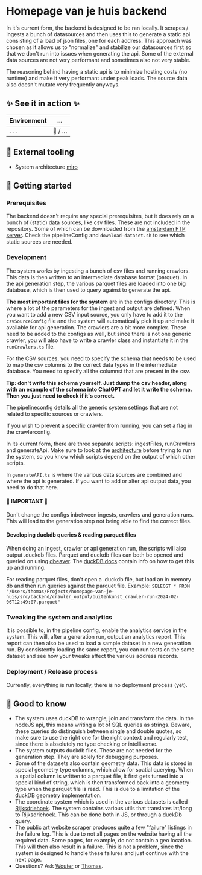 # Homepage van je huis backend

In it's current form, the backend is designed to be ran locally. It scrapes / ingests a bunch of datasources and then uses this to generate a static api consisting of a load of json files, one for each address. This approach was chosen as it allows us to "normalize" and stabilize our datasources first so that we don't run into issues when generating the api. Some of the external data sources are not very performant and sometimes also not very stable.

The reasoning behind having a static api is to minimize hosting costs (no runtime) and make it very performant under peak loads. The source data also doesn't mutate very frequently anyways.

## ✨ See it in action ✨

| Environment | ...      |
| ----------- | -------- |
| `...`       | 🚧 / ... |

## 🧰 External tooling

-   System architecture [miro](https://miro.com/app/board/uXjVN4O0Egs=/)

## 🚀 Getting started

### Prerequisites

The backend doesn't require any special prerequisites, but it does rely on a bunch of (static) data sources, like csv files. These are not included in the repository. Some of which can be downloaded from the [amsterdam FTP server](https://www.amsterdam.nl/stelselpedia/producten-stelsel/schijf-ftp-server/). Check the pipelineConfig and `download-dataset.sh` to see which static sources are needed.

### Development

The system works by ingesting a bunch of csv files and running crawlers. This data is then written to an intermediate database format (parquet). In the api generation step, the various parquet files are loaded into one big database, which is then used to query against to generate the api.

**The most important files for the system** are in the configs directory. This is where a lot of the parameters for the ingest and output are defined. When you want to add a new CSV input source, you only have to add it to the `csvSourceConfig` file and the system will automatically pick it up and make it available for api generation. The crawlers are a bit more complex. These need to be added to the configs as well, but since there is not one generic crawler, you will also have to write a crawler class and instantiate it in the `runCrawlers.ts` file.

For the CSV sources, you need to specify the schema that needs to be used to map the csv columns to the correct data types in the intermediate database. You need to specify all the columnst that are present in the csv.

**Tip: don't write this schema yourself. Just dump the csv header, along with an example of the schema into ChatGPT and let it write the schema. Then you just need to check if it's correct.**

The pipelineconfig details all the generic system settings that are not related to specific sources or crawlers.

If you wish to prevent a specific crawler from running, you can set a flag in the crawlerconfig.

In its current form, there are three separate scripts: ingestFiles, runCrawlers and generateApi. Make sure to look at the [architecture](https://miro.com/app/board/uXjVN4O0Egs=/) before trying to run the system, so you know which scripts depend on the output of which other scripts.

In `generateAPI.ts` is where the various data sources are combined and where the api is generated. If you want to add or alter api output data, you need to do that here.

#### 🚨 IMPORTANT 🚨

Don't change the configs inbetween ingests, crawlers and generation runs. This will lead to the generation step not being able to find the correct files.

#### Developing duckdb queries & reading parquet files

When doing an ingest, crawler or api generation run, the scripts will also output .duckdb files. Parquet and duckdb files can both be opened and queried on using [dbeaver](https://dbeaver.io/). The [duckDB docs](https://duckdb.org/docs/guides/sql_editors/dbeaver.html) contain info on how to get this up and running.

For reading parquet files, don't open a .duckdb file, but load an in memory db and then run queries against the parquet file.
Example: `SELECGT * FROM "/Users/thomas/Projects/homepage-van-je-huis/src/backend/crawler_output/buitenkunst_crawler-run-2024-02-06T12:49:07.parquet"`

### Tweaking the system and analytics

It is possible to, in the pipeline config, enable the analytics service in the system. This will, after a generation run, output an analytics report. This report can then also be used to load a sample dataset in a new generation run. By consistently loading the same report, you can run tests on the same dataset and see how your tweaks affect the various address records.

### Deployment / Release process

Currently, everything is run locally, there is no deployment process (yet).

## 🤚 Good to know

-   The system uses duckDB to wrangle, join and transform the data. In the nodeJS api, this means writing a lot of SQL queries as strings. Beware, these queries do distinquish between single and double quotes, so make sure to use the right one for the right context and regularly test, since there is absolutely no type checking or intellisense.
-   The system outputs duckdb files. These are not needed for the generation step. They are solely for debugging purposes.
-   Some of the datasets also contain geometry data. This data is stored in special geometry type columns, which allow for spatial querying. When a spatial column is written to a parquet file, it first gets turned into a special kind of string, which is then transformed back into a geometry type when the parquet file is read. This is due to a limitation of the duckDB geometry implementation.
-   The coordinate system which is used in the various datasets is called [Rijksdriehoek](https://nl.wikipedia.org/wiki/Rijksdriehoeksco%C3%B6rdinaten). The system contains various utils that translates lat/long to Rijksdriehoek. This can be done both in JS, or through a duckDb query.
-   The public art website scraper produces quite a few "failure" listings in the failure log. This is due to not all pages on the website having all the required data. Some pages, for example, do not contain a geo location. This will then also result in a failure. This is not a problem, since the system is designed to handle these failures and just continue with the next page.
-   Questions? Ask [Wouter](https://arc.enterprise.slack.com/user/@U02KFD7J3) or [Thomas](https://arc.enterprise.slack.com/user/@U041JE72HF1).
